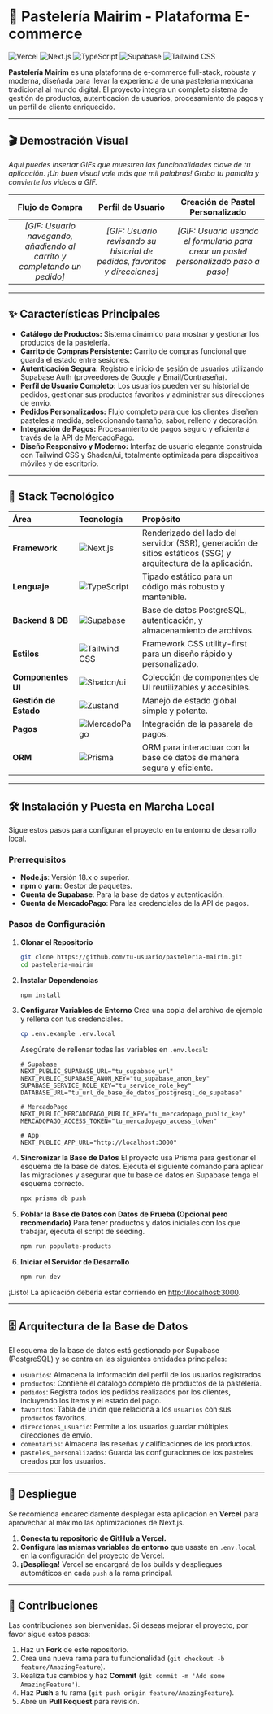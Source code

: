 # 🍰 Pastelería Mairim - Plataforma E-commerce

![Vercel](https://therealsujitk-vercel-badge.vercel.app/?app=pasteleria-mairim-ecommerce) ![Next.js](https://img.shields.io/badge/Next.js-14-black?logo=next.js) ![TypeScript](https://img.shields.io/badge/TypeScript-5-blue?logo=typescript) ![Supabase](https://img.shields.io/badge/Supabase-green?logo=supabase) ![Tailwind CSS](https://img.shields.io/badge/Tailwind_CSS-3-38B2AC?logo=tailwind-css)

**Pastelería Mairim** es una plataforma de e-commerce full-stack, robusta y moderna, diseñada para llevar la experiencia de una pastelería mexicana tradicional al mundo digital. El proyecto integra un completo sistema de gestión de productos, autenticación de usuarios, procesamiento de pagos y un perfil de cliente enriquecido.

---

## 🎬 Demostración Visual

*Aquí puedes insertar GIFs que muestren las funcionalidades clave de tu aplicación. ¡Un buen visual vale más que mil palabras! Graba tu pantalla y convierte los videos a GIF.* 

| Flujo de Compra | Perfil de Usuario | Creación de Pastel Personalizado |
| :---: | :---: | :---: |
| *[GIF: Usuario navegando, añadiendo al carrito y completando un pedido]* | *[GIF: Usuario revisando su historial de pedidos, favoritos y direcciones]* | *[GIF: Usuario usando el formulario para crear un pastel personalizado paso a paso]* |

---

## ✨ Características Principales

- **Catálogo de Productos:** Sistema dinámico para mostrar y gestionar los productos de la pastelería.
- **Carrito de Compras Persistente:** Carrito de compras funcional que guarda el estado entre sesiones.
- **Autenticación Segura:** Registro e inicio de sesión de usuarios utilizando Supabase Auth (proveedores de Google y Email/Contraseña).
- **Perfil de Usuario Completo:** Los usuarios pueden ver su historial de pedidos, gestionar sus productos favoritos y administrar sus direcciones de envío.
- **Pedidos Personalizados:** Flujo completo para que los clientes diseñen pasteles a medida, seleccionando tamaño, sabor, relleno y decoración.
- **Integración de Pagos:** Procesamiento de pagos seguro y eficiente a través de la API de MercadoPago.
- **Diseño Responsivo y Moderno:** Interfaz de usuario elegante construida con Tailwind CSS y Shadcn/ui, totalmente optimizada para dispositivos móviles y de escritorio.

---

## 🚀 Stack Tecnológico

| Área | Tecnología | Propósito |
| :--- | :--- | :--- |
| **Framework** | ![Next.js](https://img.shields.io/badge/Next.js-14-black?logo=next.js) | Renderizado del lado del servidor (SSR), generación de sitios estáticos (SSG) y arquitectura de la aplicación. |
| **Lenguaje** | ![TypeScript](https://img.shields.io/badge/TypeScript-5-blue?logo=typescript) | Tipado estático para un código más robusto y mantenible. |
| **Backend & DB** | ![Supabase](https://img.shields.io/badge/Supabase-green?logo=supabase) | Base de datos PostgreSQL, autenticación, y almacenamiento de archivos. |
| **Estilos** | ![Tailwind CSS](https://img.shields.io/badge/Tailwind_CSS-3-38B2AC?logo=tailwind-css) | Framework CSS utility-first para un diseño rápido y personalizado. |
| **Componentes UI** | ![Shadcn/ui](https://img.shields.io/badge/shadcn/ui-black?logo=shadcnui&logoColor=white) | Colección de componentes de UI reutilizables y accesibles. |
| **Gestión de Estado**| ![Zustand](https://img.shields.io/badge/Zustand-black?logo=zustand&logoColor=white) | Manejo de estado global simple y potente. |
| **Pagos** | ![MercadoPago](https://img.shields.io/badge/MercadoPago-blue?logo=mercadopago) | Integración de la pasarela de pagos. |
| **ORM** | ![Prisma](https://img.shields.io/badge/Prisma-black?logo=prisma&logoColor=white) | ORM para interactuar con la base de datos de manera segura y eficiente. |

---

## 🛠️ Instalación y Puesta en Marcha Local

Sigue estos pasos para configurar el proyecto en tu entorno de desarrollo local.

### **Prerrequisitos**
- **Node.js**: Versión 18.x o superior.
- **npm** o **yarn**: Gestor de paquetes.
- **Cuenta de Supabase**: Para la base de datos y autenticación.
- **Cuenta de MercadoPago**: Para las credenciales de la API de pagos.

### **Pasos de Configuración**

1.  **Clonar el Repositorio**
    ```bash
    git clone https://github.com/tu-usuario/pasteleria-mairim.git
    cd pasteleria-mairim
    ```

2.  **Instalar Dependencias**
    ```bash
    npm install
    ```

3.  **Configurar Variables de Entorno**
    Crea una copia del archivo de ejemplo y rellena con tus credenciales.
    ```bash
    cp .env.example .env.local
    ```
    Asegúrate de rellenar todas las variables en `.env.local`:
    ```env
    # Supabase
    NEXT_PUBLIC_SUPABASE_URL="tu_supabase_url"
    NEXT_PUBLIC_SUPABASE_ANON_KEY="tu_supabase_anon_key"
    SUPABASE_SERVICE_ROLE_KEY="tu_service_role_key"
    DATABASE_URL="tu_url_de_base_de_datos_postgresql_de_supabase"

    # MercadoPago
    NEXT_PUBLIC_MERCADOPAGO_PUBLIC_KEY="tu_mercadopago_public_key"
    MERCADOPAGO_ACCESS_TOKEN="tu_mercadopago_access_token"

    # App
    NEXT_PUBLIC_APP_URL="http://localhost:3000"
    ```

4.  **Sincronizar la Base de Datos**
    El proyecto usa Prisma para gestionar el esquema de la base de datos. Ejecuta el siguiente comando para aplicar las migraciones y asegurar que tu base de datos en Supabase tenga el esquema correcto.
    ```bash
    npx prisma db push
    ```

5.  **Poblar la Base de Datos con Datos de Prueba (Opcional pero recomendado)**
    Para tener productos y datos iniciales con los que trabajar, ejecuta el script de seeding.
    ```bash
    npm run populate-products
    ```

6.  **Iniciar el Servidor de Desarrollo**
    ```bash
    npm run dev
    ```

¡Listo! La aplicación debería estar corriendo en [http://localhost:3000](http://localhost:3000).

---

## 🗄️ Arquitectura de la Base de Datos

El esquema de la base de datos está gestionado por Supabase (PostgreSQL) y se centra en las siguientes entidades principales:

-   `usuarios`: Almacena la información del perfil de los usuarios registrados.
-   `productos`: Contiene el catálogo completo de productos de la pastelería.
-   `pedidos`: Registra todos los pedidos realizados por los clientes, incluyendo los items y el estado del pago.
-   `favoritos`: Tabla de unión que relaciona a los `usuarios` con sus `productos` favoritos.
-   `direcciones_usuario`: Permite a los usuarios guardar múltiples direcciones de envío.
-   `comentarios`: Almacena las reseñas y calificaciones de los productos.
-   `pasteles_personalizados`: Guarda las configuraciones de los pasteles creados por los usuarios.

---

## 🚀 Despliegue

Se recomienda encarecidamente desplegar esta aplicación en **Vercel** para aprovechar al máximo las optimizaciones de Next.js.

1.  **Conecta tu repositorio de GitHub a Vercel.**
2.  **Configura las mismas variables de entorno** que usaste en `.env.local` en la configuración del proyecto de Vercel.
3.  **¡Despliega!** Vercel se encargará de los builds y despliegues automáticos en cada `push` a la rama principal.

---

## 🤝 Contribuciones

Las contribuciones son bienvenidas. Si deseas mejorar el proyecto, por favor sigue estos pasos:

1.  Haz un **Fork** de este repositorio.
2.  Crea una nueva rama para tu funcionalidad (`git checkout -b feature/AmazingFeature`).
3.  Realiza tus cambios y haz **Commit** (`git commit -m 'Add some AmazingFeature'`).
4.  Haz **Push** a tu rama (`git push origin feature/AmazingFeature`).
5.  Abre un **Pull Request** para revisión.